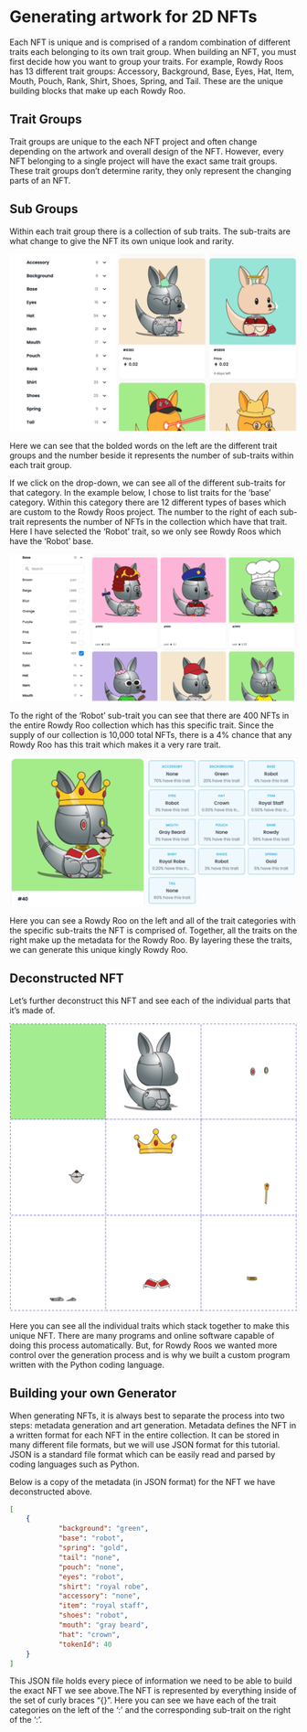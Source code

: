# Generating artwork for 2D NFTs

Each NFT is unique and is comprised of a random combination of different traits each belonging to its own trait group. When building an NFT, you must first decide how you want to group your traits. For example, Rowdy Roos has 13 different trait groups: Accessory, Background, Base, Eyes, Hat, Item, Mouth, Pouch, Rank, Shirt, Shoes, Spring, and Tail. These are the unique building blocks that make up each Rowdy Roo.

## Trait Groups
Trait groups are unique to the each NFT project and often change depending on the artwork and overall design of the NFT. However, every NFT belonging to a single project will have the exact same trait groups. These trait groups don’t determine rarity, they only represent the changing parts of an NFT. 

## Sub Groups
Within each trait group there is a collection of sub traits. The sub-traits are what change to give the NFT its own unique look and rarity.

![Trait Groups](/NFT%20Generation/images/trait_groups.png)
 
Here we can see that the bolded words on the left are the different trait groups and the number beside it represents the number of sub-traits within each trait group.

If we click on the drop-down, we can see all of the different sub-traits for that category. In the example below, I chose to list traits for the ‘base’ category. Within this category there are 12 different types of bases which are custom to the Rowdy Roos project. The number to the right of each sub-trait represents the number of NFTs in the collection which have that trait. Here I have selected the ‘Robot’ trait, so we only see Rowdy Roos which have the ‘Robot’ base.

![Trait Groups](/NFT%20Generation/images/subtraits.png)
 
To the right of the ‘Robot’ sub-trait you can see that there are 400 NFTs in the entire Rowdy Roo collection which has this specific trait. Since the supply of our collection is 10,000 total NFTs, there is a 4% chance that any Rowdy Roo has this trait which makes it a very rare trait. 

![Trait Groups](/NFT%20Generation/images/nft_with_metadata.png)

Here you can see a Rowdy Roo on the left and all of the trait categories with the specific sub-traits the NFT is comprised of. Together, all the traits on the right make up the metadata for the Rowdy Roo. By layering these the traits, we can generate this unique kingly Rowdy Roo.

## Deconstructed NFT

Let’s further deconstruct this NFT and see each of the individual parts that it’s made of.
      
![Trait Groups](/NFT%20Generation/images/deconstructed.png)

Here you can see all the individual traits which stack together to make this unique NFT. There are many programs and online software capable of doing this process automatically. But, for Rowdy Roos we wanted more control over the generation process and is why we built a custom program written with the Python coding language.

## Building your own Generator

When generating NFTs, it is always best to separate the process into two steps: metadata generation and art generation. Metadata defines the NFT in a written format for each NFT in the entire collection. It can be stored in many different file formats, but we will use JSON format for this tutorial. JSON is a standard file format which can be easily read and parsed by coding languages such as Python. 

Below is a copy of the metadata (in JSON format) for the NFT we have deconstructed above.

```json
[
    {
            "background": "green",
            "base": "robot",
            "spring": "gold",
            "tail": "none",
            "pouch": "none",
            "eyes": "robot",
            "shirt": "royal robe",
            "accessory": "none",
            "item": "royal staff",
            "shoes": "robot",
            "mouth": "gray beard",
            "hat": "crown",
            "tokenId": 40
    }
]
```
This JSON file holds every piece of information we need to be able to build the exact NFT we see above.The NFT is represented by everything inside of the set of curly braces “{}”. Here you can see we have each of the trait categories on the left of the ‘:’ and the corresponding sub-trait on the right of the ‘:’. 